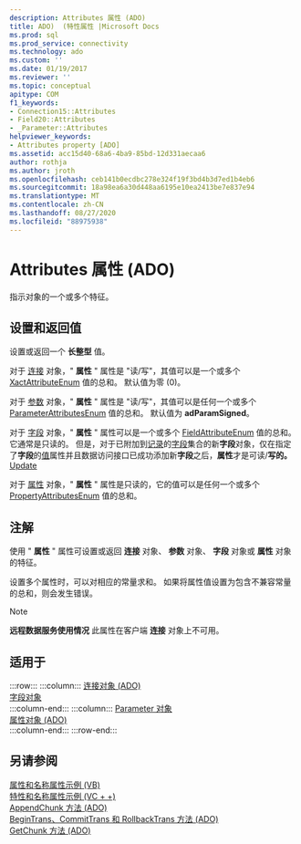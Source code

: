 ```yaml
---
description: Attributes 属性 (ADO)
title: ADO)  (特性属性 |Microsoft Docs
ms.prod: sql
ms.prod_service: connectivity
ms.technology: ado
ms.custom: ''
ms.date: 01/19/2017
ms.reviewer: ''
ms.topic: conceptual
apitype: COM
f1_keywords:
- Connection15::Attributes
- Field20::Attributes
- _Parameter::Attributes
helpviewer_keywords:
- Attributes property [ADO]
ms.assetid: acc15d40-68a6-4ba9-85bd-12d331aecaa6
author: rothja
ms.author: jroth
ms.openlocfilehash: ceb141b0ecdbc278e324f19f3bd4b3d7ed1b4eb6
ms.sourcegitcommit: 18a98ea6a30d448aa6195e10ea2413be7e837e94
ms.translationtype: MT
ms.contentlocale: zh-CN
ms.lasthandoff: 08/27/2020
ms.locfileid: "88975938"
---
```

# <a name="attributes-property-ado"></a>Attributes 属性 (ADO)
指示对象的一个或多个特征。  
  
## <a name="settings-and-return-values"></a>设置和返回值  
 设置或返回一个 **长整型** 值。  
  
 对于 [连接](./connection-object-ado.md) 对象，" **属性** " 属性是 "读/写"，其值可以是一个或多个 [XactAttributeEnum](./xactattributeenum.md) 值的总和。 默认值为零 (0)。  
  
 对于 [参数](./parameter-object.md) 对象，" **属性** " 属性是 "读/写"，其值可以是任何一个或多个 [ParameterAttributesEnum](./parameterattributesenum.md) 值的总和。 默认值为 **adParamSigned**。  
  
 对于 [字段](./field-object.md) 对象，" **属性** " 属性可以是一个或多个 [FieldAttributeEnum](./fieldattributeenum.md) 值的总和。 它通常是只读的。 但是，对于已附加到[记录](./record-object-ado.md)的[字段](./fields-collection-ado.md)集合的新**字段**对象，仅在指定了**字段**的[值](./value-property-ado.md)属性并且数据访问接口已成功添加新**字段**之后，**属性**才是可读/**写的。** [Update](./update-method.md)  
  
 对于 [属性](./property-object-ado.md) 对象，" **属性** " 属性是只读的，它的值可以是任何一个或多个 [PropertyAttributesEnum](./propertyattributesenum.md) 值的总和。  
  
## <a name="remarks"></a>注解  
 使用 " **属性** " 属性可设置或返回 **连接** 对象、 **参数** 对象、 **字段** 对象或 **属性** 对象的特征。  
  
 设置多个属性时，可以对相应的常量求和。 如果将属性值设置为包含不兼容常量的总和，则会发生错误。  
  
> [!NOTE]
>  **远程数据服务使用情况** 此属性在客户端 **连接** 对象上不可用。  
  
## <a name="applies-to"></a>适用于  

:::row:::
    :::column:::
        [连接对象 (ADO)](./connection-object-ado.md)  
        [字段对象](./field-object.md)  
    :::column-end:::
    :::column:::
        [Parameter 对象](./parameter-object.md)  
        [属性对象 (ADO)](./property-object-ado.md)  
    :::column-end:::
:::row-end:::

## <a name="see-also"></a>另请参阅  
 [属性和名称属性示例 (VB) ](./attributes-and-name-properties-example-vb.md)   
 [特性和名称属性示例 (VC + +) ](./attributes-and-name-properties-example-vc.md)   
 [AppendChunk 方法 (ADO) ](./appendchunk-method-ado.md)   
 [BeginTrans、CommitTrans 和 RollbackTrans 方法 (ADO) ](./begintrans-committrans-and-rollbacktrans-methods-ado.md)   
 [GetChunk 方法 (ADO)](./getchunk-method-ado.md)